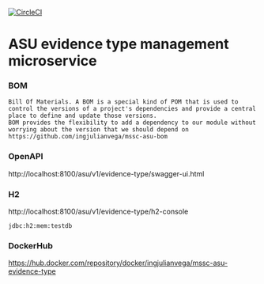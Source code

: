 [![CircleCI](https://circleci.com/gh/ingjulianvega/mssc-asu-evidence-type.svg?style=svg)](https://circleci.com/gh/ingjulianvega/mssc-asu-evidence-type)

# ASU evidence type management microservice

### BOM

```
Bill Of Materials. A BOM is a special kind of POM that is used to control the versions of a project's dependencies and provide a central place to define and update those versions. 
BOM provides the flexibility to add a dependency to our module without worrying about the version that we should depend on
https://github.com/ingjulianvega/mssc-asu-bom
```

### OpenAPI

http://localhost:8100/asu/v1/evidence-type/swagger-ui.html

### H2

http://localhost:8100/asu/v1/evidence-type/h2-console

```
jdbc:h2:mem:testdb
```

### DockerHub

https://hub.docker.com/repository/docker/ingjulianvega/mssc-asu-evidence-type
